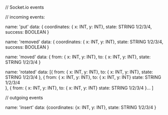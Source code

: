 // Socket.io events

// incoming events:

name: 'put' 
data: { coordinates: { x: INT, y: INT},
        state: STRING 1/2/3/4,
        success: BOOLEAN
      }

name: 'removed'
data: { coordinates: { x: INT, y: INT},
        state: STRING 1/2/3/4,
        success: BOOLEAN
      }

name: 'moved'
data: { from: { x: INT, y: INT},
        to:  { x: INT, y: INT},
        state: STRING 1/2/3/4
      }

name: 'rotated'
data: [{ from: { x: INT, y: INT},
        to:  { x: INT, y: INT},
         state: STRING 1/2/3/4
      },
      { from: { x: INT, y: INT},
        to:  { x: INT, y: INT}
        state: STRING 1/2/3/4      
      },
      { from: { x: INT, y: INT},
        to:  { x: INT, y: INT}
        state: STRING 1/2/3/4
      }...
      ]

// outgoing events

name: 'insert'
data: {coordinates: {x: INT, y: INT},
       state: STRING 1/2/3/4
      }